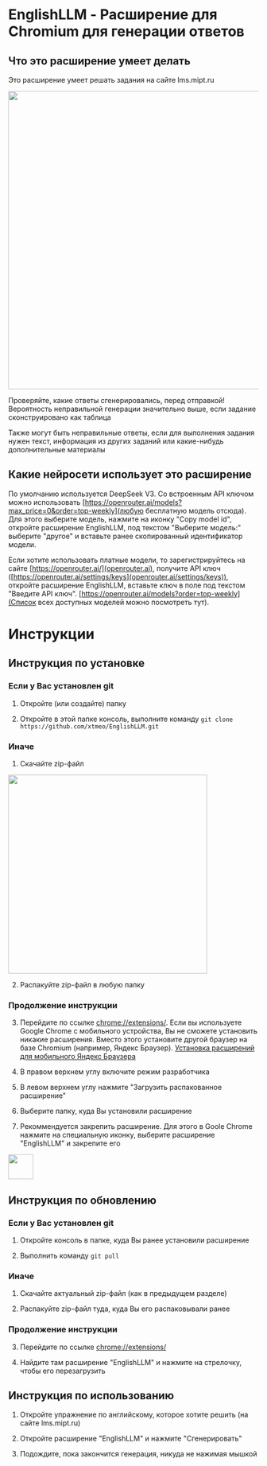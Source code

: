 # EnglishLLM - Расширение для Chromium для генерации ответов

## Что это расширение умеет делать

Это расширение умеет решать задания на сайте lms.mipt.ru

<img src="https://github.com/user-attachments/assets/7db8ac9c-151c-4cf9-9d90-e587af731c6b" width="600" />

Проверяйте, какие ответы сгенерировались, перед отправкой! Вероятность неправильной генерации значительно выше, если задание сконструировано как таблица

Также могут быть неправильные ответы, если для выполнения задания нужен текст, информация из других заданий или какие-нибудь дополнительные материалы

## Какие нейросети использует это расширение

По умолчанию используется DeepSeek V3. Со встроенным API ключом можно использовать [https://openrouter.ai/models?max_price=0&order=top-weekly](любую бесплатную модель отсюда). Для этого выберите модель, нажмите на иконку "Copy model id", откройте расширение EnglishLLM, под текстом "Выберите модель:" выберите "другое" и вставьте ранее скопированный идентификатор модели.

Если хотите использовать платные модели, то зарегистрируйтесь на сайте [https://openrouter.ai/](openrouter.ai), получите API ключ ([https://openrouter.ai/settings/keys](openrouter.ai/settings/keys)), откройте расширение EnglishLLM, вставьте ключ в поле под текстом "Введите API ключ". [https://openrouter.ai/models?order=top-weekly](Список всех доступных моделей можно посмотреть тут).

# Инструкции

## Инструкция по установке

### Если у Вас установлен git

1) Откройте (или создайте) папку

2) Откройте в этой папке консоль, выполните команду ```git clone https://github.com/xtmeo/EnglishLLM.git```

### Иначе
1) Скачайте zip-файл
<img src="https://github.com/user-attachments/assets/becf5e75-3d07-4a0a-b802-e316217f0f2a" width="400" />

2) Распакуйте zip-файл в любую папку

### Продолжение инструкции

3) Перейдите по ссылке [chrome://extensions/](chrome://extensions/). Если вы используете Google Chrome с мобильного устройства, Вы не сможете установить никакие расширения. Вместо этого установите другой браузер на базе Chromium (например, Яндекс Браузер). [Установка расширений для мобильного Яндекс Браузера](https://dzen.ru/a/Zmwg6sq04xMp3a2t)

4) В правом верхнем углу включите режим разработчика

5) В левом верхнем углу нажмите "Загрузить распакованное расширение"

6) Выберите папку, куда Вы установили расширение

7) Рекоммендуется закрепить расширение. Для этого в Goole Chrome нажмите на специальную иконку, выберите расширение "EnglishLLM" и закрепите его
<img src="https://github.com/user-attachments/assets/79efc4e8-6268-408d-8629-37c4f53f2c14" width="50" />


## Инструкция по обновлению

### Если у Вас установлен git

1) Откройте консоль в папке, куда Вы ранее установили расширение

2) Выполнить команду ```git pull```

### Иначе

1) Скачайте актуальный zip-файл (как в предыдущем разделе)

2) Распакуйте zip-файл туда, куда Вы его распаковывали ранее

### Продолжение инструкции

3) Перейдите по ссылке [chrome://extensions/](chrome://extensions/)

4) Найдите там расширение "EnglishLLM" и нажмите на стрелочку, чтобы его перезагрузить

## Инструкция по использованию

1) Откройте упражнение по английскому, которое хотите решить (на сайте lms.mipt.ru)

2) Откройте расширение "EnglishLLM" и нажмите "Сгенерировать"

3) Подождите, пока закончится генерация, никуда не нажимая мышкой

